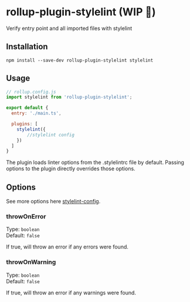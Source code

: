 # rollup-plugin-stylelint (WIP 🚧)
Verify entry point and all imported files with stylelint
## Installation
```
npm install --save-dev rollup-plugin-stylelint stylelint
```
## Usage
```js
// rollup.config.js
import stylelint from 'rollup-plugin-stylelint';

export default {
  entry: './main.ts',

  plugins: [
    stylelint({
        //stylelint config
    })
  ]
}
```
The plugin loads linter options from the .stylelintrc file by default. Passing options to the plugin directly overrides those options.

## Options

See more options here [stylelint-config](https://stylelint.io/user-guide/configuration).

### throwOnError

Type: `boolean`  
Default: `false`

If true, will throw an error if any errors were found.

### throwOnWarning

Type: `boolean`  
Default: `false`

If true, will throw an error if any warnings were found.

